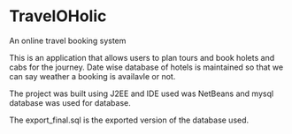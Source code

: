 # TravelOHolic
An online travel booking system

This is an application that allows users to plan tours and book holets and cabs for the journey. Date wise database of hotels
is maintained so that we can say weather a booking is availavle or not.

The project was built using J2EE and IDE used was NetBeans and mysql database was used for database.

The export_final.sql is the exported version of the database used.
